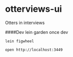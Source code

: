 otterviews-ui
=============

Otters in interviews 

####Dev
    lein garden once dev
  
    lein figwheel
  
    open http://localhost:3449
  
